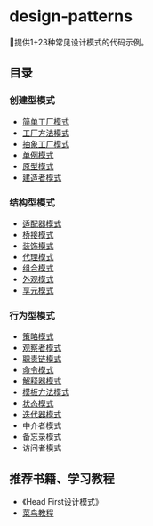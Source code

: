 # design-patterns

📗提供1+23种常见设计模式的代码示例。

## 目录

### 创建型模式

* [简单工厂模式](simple-factory)
* [工厂方法模式](factory-method)
* [抽象工厂模式](abstract-factory)
* [单例模式](singleton)
* [原型模式](prototype)
* [建造者模式](builder)

### 结构型模式

* [适配器模式](adapter)
* [桥接模式](bridge)
* [装饰模式](decorator)
* [代理模式](proxy)
* [组合模式](composite)
* [外观模式](facade)
* [享元模式](flyweight)

### 行为型模式

* [策略模式](strategy)
* [观察者模式](observer)
* [职责链模式](chain)
* [命令模式](command)
* [解释器模式](interpreter)
* [模板方法模式](template-method)
* [状态模式](state)
* [迭代器模式](iterator)
* 中介者模式
* 备忘录模式
* 访问者模式

## 推荐书籍、学习教程

* 《Head First设计模式》
* [菜鸟教程](http://www.runoob.com/design-pattern/design-pattern-tutorial.html)
